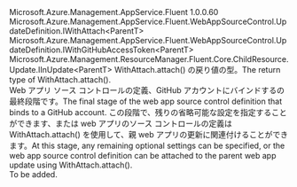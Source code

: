 <Type Name="IGitHubWithAttach&lt;ParentT&gt;" FullName="Microsoft.Azure.Management.AppService.Fluent.WebAppSourceControl.UpdateDefinition.IGitHubWithAttach&lt;ParentT&gt;">
  <TypeSignature Language="C#" Value="public interface IGitHubWithAttach&lt;ParentT&gt; : Microsoft.Azure.Management.AppService.Fluent.WebAppSourceControl.UpdateDefinition.IWithAttach&lt;ParentT&gt;, Microsoft.Azure.Management.AppService.Fluent.WebAppSourceControl.UpdateDefinition.IWithGitHubAccessToken&lt;ParentT&gt;, Microsoft.Azure.Management.ResourceManager.Fluent.Core.ChildResource.Update.IInUpdate&lt;ParentT&gt;" />
  <TypeSignature Language="ILAsm" Value=".class public interface auto ansi abstract IGitHubWithAttach`1&lt;ParentT&gt; implements class Microsoft.Azure.Management.AppService.Fluent.WebAppSourceControl.UpdateDefinition.IWithAttach`1&lt;!ParentT&gt;, class Microsoft.Azure.Management.AppService.Fluent.WebAppSourceControl.UpdateDefinition.IWithGitHubAccessToken`1&lt;!ParentT&gt;, class Microsoft.Azure.Management.ResourceManager.Fluent.Core.ChildResource.Update.IInUpdate`1&lt;!ParentT&gt;" />
  <TypeSignature Language="DocId" Value="T:Microsoft.Azure.Management.AppService.Fluent.WebAppSourceControl.UpdateDefinition.IGitHubWithAttach`1" />
  <TypeSignature Language="VB.NET" Value="Public Interface IGitHubWithAttach(Of ParentT)&#xA;Implements IInUpdate(Of ParentT), IWithAttach(Of ParentT), IWithGitHubAccessToken(Of ParentT)" />
  <TypeSignature Language="F#" Value="type IGitHubWithAttach&lt;'ParentT&gt; = interface&#xA;    interface IWithAttach&lt;'ParentT&gt;&#xA;    interface IInUpdate&lt;'ParentT&gt;&#xA;    interface IWithGitHubAccessToken&lt;'ParentT&gt;" />
  <AssemblyInfo>
    <AssemblyName>Microsoft.Azure.Management.AppService.Fluent</AssemblyName>
    <AssemblyVersion>1.0.0.60</AssemblyVersion>
  </AssemblyInfo>
  <TypeParameters>
    <TypeParameter Name="ParentT" />
  </TypeParameters>
  <Interfaces>
    <Interface>
      <InterfaceName>Microsoft.Azure.Management.AppService.Fluent.WebAppSourceControl.UpdateDefinition.IWithAttach&lt;ParentT&gt;</InterfaceName>
    </Interface>
    <Interface>
      <InterfaceName>Microsoft.Azure.Management.AppService.Fluent.WebAppSourceControl.UpdateDefinition.IWithGitHubAccessToken&lt;ParentT&gt;</InterfaceName>
    </Interface>
    <Interface>
      <InterfaceName>Microsoft.Azure.Management.ResourceManager.Fluent.Core.ChildResource.Update.IInUpdate&lt;ParentT&gt;</InterfaceName>
    </Interface>
  </Interfaces>
  <Docs>
    <typeparam name="ParentT"><span data-ttu-id="ff5c0-101">WithAttach.attach() の戻り値の型。</span><span class="sxs-lookup"><span data-stu-id="ff5c0-101">The return type of  WithAttach.attach().</span></span></typeparam>
    <summary>
            <span data-ttu-id="ff5c0-102">Web アプリ ソース コントロールの定義、GitHub アカウントにバインドするの最終段階です。</span><span class="sxs-lookup"><span data-stu-id="ff5c0-102">The final stage of the web app source control definition that binds to a GitHub account.</span></span>
            <span data-ttu-id="ff5c0-103">この段階で、残りの省略可能な設定を指定することができます、または web アプリのソース コントロールの定義は WithAttach.attach() を使用して、親 web アプリの更新に関連付けることができます。</span><span class="sxs-lookup"><span data-stu-id="ff5c0-103">At this stage, any remaining optional settings can be specified, or the web app source control definition can be attached to the parent web app update using  WithAttach.attach().</span></span>
            </summary>
    <remarks>To be added.</remarks>
  </Docs>
  <Members />
</Type>
